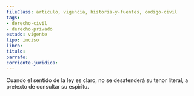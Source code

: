```yaml
---
fileClass: articulo, vigencia, historia-y-fuentes, codigo-civil
tags:
- derecho-civil
- derecho-privado
estado: vigente
tipo: inciso
libro:
titulo:
parrafo:
corriente-juridica:
---
```

Cuando el sentido de la ley es claro, no se desatenderá su tenor literal, a pretexto de consultar su espíritu.